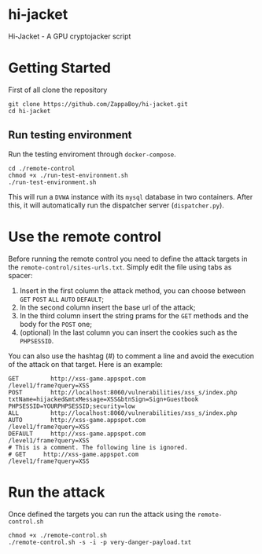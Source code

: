 # hi-jacket
Hi-Jacket - A GPU cryptojacker script

# Getting Started
First of all clone the repository
```shell
git clone https://github.com/ZappaBoy/hi-jacket.git
cd hi-jacket
```
## Run testing environment
Run the testing enviroment through `docker-compose`.
```shell
cd ./remote-control
chmod +x ./run-test-environment.sh
./run-test-environment.sh
```
This will run a `DVWA` instance with its `mysql` database in two containers. 
After this, it will automatically run the dispatcher server (`dispatcher.py`).

# Use the remote control
Before running the remote control you need to define the attack targets in the `remote-control/sites-urls.txt`.
Simply edit the file using tabs as spacer:

1. Insert in the first column the attack method, you can choose between `GET` `POST` `ALL` `AUTO` `DEFAULT`;
2. In the second column insert the base url of the attack;
3. In the third column insert the string prams for the `GET` methods and the body for the `POST` one;
4. (optional) In the last column you can insert the cookies such as the `PHPSESSID`.

You can also use the hashtag (#) to comment a line and avoid the execution of the attack on that target.
Here is an example:

```shell
GET         http://xss-game.appspot.com                                     /level1/frame?query=XSS
POST        http://localhost:8060/vulnerabilities/xss_s/index.php           txtName=hijacked&mtxMessage=XSS&btnSign=Sign+Guestbook      PHPSESSID=YOURPHPSESSID;security=low
ALL         http://localhost:8060/vulnerabilities/xss_s/index.php
AUTO        http://xss-game.appspot.com                                     /level1/frame?query=XSS
DEFAULT     http://xss-game.appspot.com                                     /level1/frame?query=XSS
# This is a comment. The following line is ignored.
# GET     http://xss-game.appspot.com                                     /level1/frame?query=XSS
```

# Run the attack
Once defined the targets you can run the attack using the `remote-control.sh`
```shell
chmod +x ./remote-control.sh
./remote-control.sh -s -i -p very-danger-payload.txt
```

